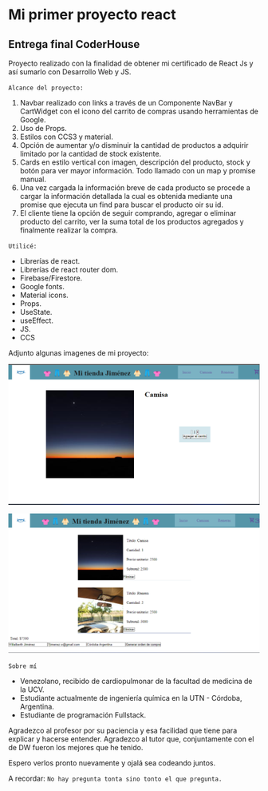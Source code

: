 # Mi primer proyecto react
## Entrega final CoderHouse
Proyecto realizado con la finalidad de obtener mi certificado de React Js y así sumarlo con Desarrollo Web y JS.


`Alcance del proyecto:`
1. Navbar realizado con links a través de un Componente NavBar y CartWidget con el icono del carrito de compras usando herramientas de Google.
2. Uso de Props.
3. Estilos con CCS3 y material.
4. Opción de aumentar y/o disminuir la cantidad de productos a adquirir limitado por la cantidad de stock existente.
5. Cards en estilo vertical con imagen, descripción del producto, stock y botón para ver mayor información. Todo llamado con un map y promise manual.
6. Una vez cargada la información breve de cada producto se procede a cargar la información detallada la cual es obtenida mediante una promise que ejecuta un find para buscar el producto oir su id.
7. El cliente tiene la opción de seguir comprando, agregar o eliminar producto del carrito, ver la suma total de los productos agregados y finalmente realizar la compra.

`Utilicé:`
* Librerías de react.
* Librerías de react router dom.
* Firebase/Firestore.
* Google fonts.
* Material icons.
* Props.
* UseState.
* useEffect.
* JS.
* CCS

Adjunto algunas imagenes de mi proyecto:

![Imagen de un detalle](./src/assets/capture1.png)

![Imagen lista para comprar el/los producto/s](./src/assets/capture2.png)

`Sobre mí`
* Venezolano, recibido de cardiopulmonar de la facultad de medicina de la UCV.
* Estudiante actualmente de ingeniería química en la UTN - Córdoba, Argentina.
* Estudiante de programación Fullstack.

Agradezco al profesor por su paciencia y esa facilidad que tiene para explicar y hacerse entender.
Agradezco al tutor que, conjuntamente con el de DW fueron los mejores que he tenido.

Espero verlos pronto nuevamente y ojalá sea codeando juntos.

A recordar:
```No hay pregunta tonta sino tonto el que pregunta.```